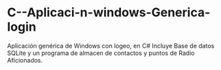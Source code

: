 # C--Aplicaci-n-windows-Generica-login
Aplicación genérica de Windows con logeo, en C#
Incluye Base de datos SQLite y un programa de almacen de contactos y puntos de Radio Aficionados.
